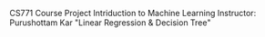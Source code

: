 CS771 Course Project
Intriduction to Machine Learning
Instructor: Purushottam Kar
"Linear Regression & Decision Tree"
